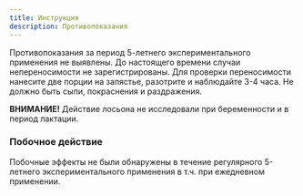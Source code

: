 ```yaml
---
title: Инструкция
description: Противопоказания
---
```

Противопоказания за период 5-летнего экспериментального применения не выявлены. До настоящего времени случаи непереносимости не зарегистрированы. Для проверки переносимости нанесите две порции на запястье, разотрите и наблюдайте 3-4 часа. Не должно быть сыпи, покраснения и раздражения.

<article class="message is-warning">
<div class="message-body">
<strong>ВНИМАНИЕ!</strong> Действие лосьона не исследовали при беременности и в период лактации.
</div>
</article>

### Побочное действие

Побочные эффекты не были обнаружены в течение регулярного 5-летнего экспериментального применения в т.ч. при ежедневном применении.